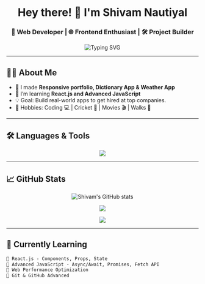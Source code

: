 <h1 align="center">Hey there! 👋 I'm Shivam Nautiyal</h1>
<h3 align="center">🚀 Web Developer | 🌐 Frontend Enthusiast | 🛠️ Project Builder</h3>

<p align="center">
  <img src="https://readme-typing-svg.demolab.com?font=Fira+Code&duration=3000&pause=1000&center=true&vCenter=true&width=435&lines=Self-taught+Frontend+Developer;JavaScript+%7C+HTML+%7C+CSS+Lover;Building+cool+projects+everyday;Learning+%F0%9F%9A%80+One+Line+at+a+Time!" alt="Typing SVG" />
</p>

---

## 🙋‍♂️ About Me

- 🔭 I made **Responsive portfolio, Dictionary App & Weather App**
- 🌱 I’m learning **React.js and Advanced JavaScript**
- 💡 Goal: Build real-world apps to get hired at top companies.
- 🎯 Hobbies: Coding 💻 | Cricket 🏏 | Movies 🎬 | Walks 🚶

---

## 🛠️ Languages & Tools

<p align="center">
  <img src="https://skillicons.dev/icons?i=html,css,js,react,vscode,github,git,figma,tailwindcss" />
</p>

---

## 📈 GitHub Stats

<p align="center">
  <img src="https://github-readme-stats.vercel.app/api?username=ShivamNautiyal22&show_icons=true&theme=radical" alt="Shivam's GitHub stats" />
</p>

<p align="center">
  <img src="https://github-readme-streak-stats.herokuapp.com?user=ShivamNautiyal22&theme=radical&hide_border=true" />
</p>

<p align="center">
  <img src="https://github-readme-stats.vercel.app/api/top-langs/?username=ShivamNautiyal22&layout=compact&theme=radical" />
</p>

---

## 🧠 Currently Learning

```txt
📌 React.js - Components, Props, State
📌 Advanced JavaScript - Async/Await, Promises, Fetch API
📌 Web Performance Optimization
📌 Git & GitHub Advanced
